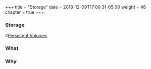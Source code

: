+++
title = "Storage"
date = 2018-12-09T17:00:31-05:00
weight = 46
chapter = true
+++

### Storage

#[Persistent Volumes](https://kubernetes.io/docs/concepts/storage/persistent-volumes/)

### What


### Why



